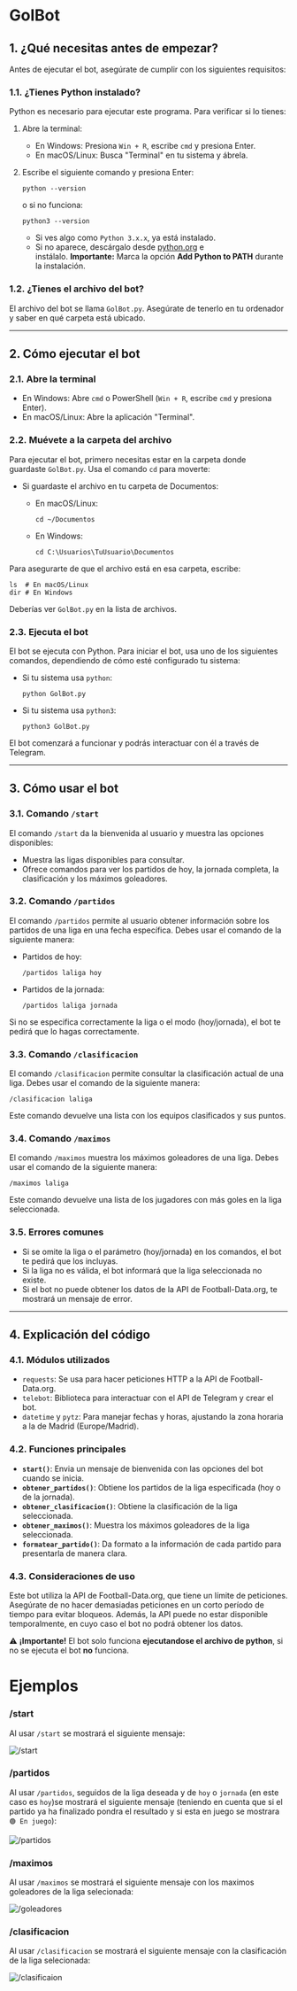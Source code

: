 # GolBot

## **1. ¿Qué necesitas antes de empezar?**

Antes de ejecutar el bot, asegúrate de cumplir con los siguientes requisitos:

### 1.1. **¿Tienes Python instalado?**

Python es necesario para ejecutar este programa. Para verificar si lo tienes:

1. Abre la terminal:
    - En Windows: Presiona `Win + R`, escribe `cmd` y presiona Enter.
    - En macOS/Linux: Busca "Terminal" en tu sistema y ábrela.
2. Escribe el siguiente comando y presiona Enter:
    
    ```
    python --version
    ```
    
    o si no funciona:
    
    ```
    python3 --version
    ```
    
    - Si ves algo como `Python 3.x.x`, ya está instalado.
    - Si no aparece, descárgalo desde [python.org](https://www.python.org/downloads/) e instálalo. **Importante:** Marca la opción **Add Python to PATH** durante la instalación.

### 1.2. **¿Tienes el archivo del bot?**

El archivo del bot se llama `GolBot.py`. Asegúrate de tenerlo en tu ordenador y saber en qué carpeta está ubicado.

---

## **2. Cómo ejecutar el bot**

### 2.1. **Abre la terminal**

- En Windows: Abre `cmd` o PowerShell (`Win + R`, escribe `cmd` y presiona Enter).
- En macOS/Linux: Abre la aplicación "Terminal".

### 2.2. **Muévete a la carpeta del archivo**

Para ejecutar el bot, primero necesitas estar en la carpeta donde guardaste `GolBot.py`. Usa el comando `cd` para moverte:

- Si guardaste el archivo en tu carpeta de Documentos:
    - En macOS/Linux:
        
        ```
        cd ~/Documentos
        ```
        
    - En Windows:
        
        ```
        cd C:\Usuarios\TuUsuario\Documentos
        ```
        

Para asegurarte de que el archivo está en esa carpeta, escribe:

```
ls  # En macOS/Linux
dir # En Windows
```

Deberías ver `GolBot.py` en la lista de archivos.

### 2.3. **Ejecuta el bot**

El bot se ejecuta con Python. Para iniciar el bot, usa uno de los siguientes comandos, dependiendo de cómo esté configurado tu sistema:

- Si tu sistema usa `python`:
    
    ```
    python GolBot.py
    ```
    
- Si tu sistema usa `python3`:
    
    ```
    python3 GolBot.py
    ```
    

El bot comenzará a funcionar y podrás interactuar con él a través de Telegram.

---

## **3. Cómo usar el bot**

### 3.1. **Comando `/start`**

El comando `/start` da la bienvenida al usuario y muestra las opciones disponibles:

- Muestra las ligas disponibles para consultar.
- Ofrece comandos para ver los partidos de hoy, la jornada completa, la clasificación y los máximos goleadores.

### 3.2. **Comando `/partidos`**

El comando `/partidos` permite al usuario obtener información sobre los partidos de una liga en una fecha específica. Debes usar el comando de la siguiente manera:

- Partidos de hoy:
    
    ```
    /partidos laliga hoy
    ```
    
- Partidos de la jornada:
    
    ```
    /partidos laliga jornada
    ```
    

Si no se especifica correctamente la liga o el modo (hoy/jornada), el bot te pedirá que lo hagas correctamente.

### 3.3. **Comando `/clasificacion`**

El comando `/clasificacion` permite consultar la clasificación actual de una liga. Debes usar el comando de la siguiente manera:

```
/clasificacion laliga
```

Este comando devuelve una lista con los equipos clasificados y sus puntos.

### 3.4. **Comando `/maximos`**

El comando `/maximos` muestra los máximos goleadores de una liga. Debes usar el comando de la siguiente manera:

```
/maximos laliga
```

Este comando devuelve una lista de los jugadores con más goles en la liga seleccionada.

### 3.5. **Errores comunes**

- Si se omite la liga o el parámetro (hoy/jornada) en los comandos, el bot te pedirá que los incluyas.
- Si la liga no es válida, el bot informará que la liga seleccionada no existe.
- Si el bot no puede obtener los datos de la API de Football-Data.org, te mostrará un mensaje de error.

---

## **4. Explicación del código**

### 4.1. **Módulos utilizados**

- `requests`: Se usa para hacer peticiones HTTP a la API de Football-Data.org.
- `telebot`: Biblioteca para interactuar con el API de Telegram y crear el bot.
- `datetime` y `pytz`: Para manejar fechas y horas, ajustando la zona horaria a la de Madrid (Europe/Madrid).

### 4.2. **Funciones principales**

- **`start()`**: Envia un mensaje de bienvenida con las opciones del bot cuando se inicia.
- **`obtener_partidos()`**: Obtiene los partidos de la liga especificada (hoy o de la jornada).
- **`obtener_clasificacion()`**: Obtiene la clasificación de la liga seleccionada.
- **`obtener_maximos()`**: Muestra los máximos goleadores de la liga seleccionada.
- **`formatear_partido()`**: Da formato a la información de cada partido para presentarla de manera clara.

### 4.3. **Consideraciones de uso**

Este bot utiliza la API de Football-Data.org, que tiene un límite de peticiones. Asegúrate de no hacer demasiadas peticiones en un corto período de tiempo para evitar bloqueos. Además, la API puede no estar disponible temporalmente, en cuyo caso el bot no podrá obtener los datos.

⚠️ **¡Importante!** El bot solo funciona **ejecutandose el archivo de python**, si no se ejecuta el bot **no** funciona.

# Ejemplos

### /start

Al usar `/start` se mostrará el siguiente mensaje:

![/start](imagenes_de_ejemplos/start.png)

### /partidos

Al usar `/partidos`, seguidos de la liga deseada y de `hoy` o `jornada` (en este caso es `hoy`)se mostrará el siguiente mensaje (teniendo en cuenta que si el partido ya ha finalizado pondra el resultado y si esta en juego se mostrara `🟢 En juego`):

![/partidos](imagenes_de_ejemplos/partidosJornada.png)

### /maximos

Al usar `/maximos` se mostrará el siguiente mensaje con los maximos goleadores de la liga selecionada:

![/goleadores](imagenes_de_ejemplos/goleadores.png)

### /clasificacion

Al usar `/clasificacion` se mostrará el siguiente mensaje con la clasificación de la liga selecionada:

![/clasificaion](imagenes_de_ejemplos/clasificacion.png)
